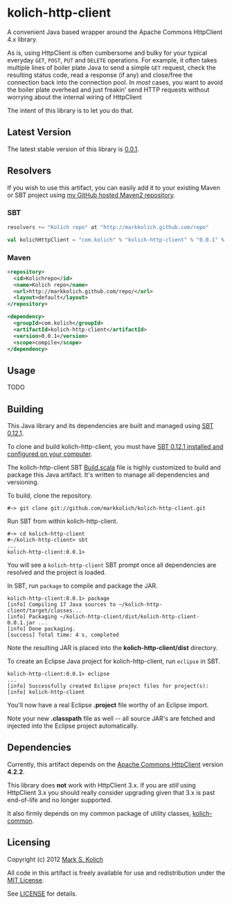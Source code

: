# kolich-http-client

A convenient Java based wrapper around the Apache Commons HttpClient 4.x library.

As is, using HttpClient is often cumbersome and bulky for your typical everyday `GET`, `POST`, `PUT` and `DELETE` operations.  For example, it often takes multiple lines of boiler plate Java to send a simple `GET` request, check the resulting status code, read a response (if any) and close/free the connection back into the connection pool.  In *most* cases, you want to avoid the boiler plate overhead and just freakin' send HTTP requests without worrying about the internal wiring of HttpClient

The intent of this library is to let you do that.

## Latest Version

The latest stable version of this library is <a href="http://markkolich.github.com/repo/com/kolich/kolich-http-client/0.0.1">0.0.1</a>.

## Resolvers

If you wish to use this artifact, you can easily add it to your existing Maven or SBT project using <a href="https://github.com/markkolich/markkolich.github.com#marks-maven2-repository">my GitHub hosted Maven2 repository</a>.

### SBT

```scala
resolvers += "Kolich repo" at "http://markkolich.github.com/repo"

val kolichHttpClient = "com.kolich" % "kolich-http-client" % "0.0.1" % "compile"
```

### Maven

```xml
<repository>
  <id>Kolichrepo</id>
  <name>Kolich repo</name>
  <url>http://markkolich.github.com/repo/</url>
  <layout>default</layout>
</repository>

<dependency>
  <groupId>com.kolich</groupId>
  <artifactId>kolich-http-client</artifactId>
  <version>0.0.1</version>
  <scope>compile</scope>
</dependency>
```

## Usage

TODO

## Building

This Java library and its dependencies are built and managed using <a href="https://github.com/harrah/xsbt">SBT 0.12.1</a>.

To clone and build kolich-http-client, you must have <a href="http://www.scala-sbt.org/release/docs/Getting-Started/Setup">SBT 0.12.1 installed and configured on your computer</a>.

The kolich-http-client SBT <a href="https://github.com/markkolich/kolich-http-client/blob/master/project/Build.scala">Build.scala</a> file is highly customized to build and package this Java artifact.  It's written to manage all dependencies and versioning.

To build, clone the repository.

    #~> git clone git://github.com/markkolich/kolich-http-client.git

Run SBT from within kolich-http-client.

    #~> cd kolich-http-client
    #~/kolich-http-client> sbt
    ...
    kolich-http-client:0.0.1>

You will see a `kolich-http-client` SBT prompt once all dependencies are resolved and the project is loaded.

In SBT, run `package` to compile and package the JAR.

    kolich-http-client:0.0.1> package
    [info] Compiling 17 Java sources to ~/kolich-http-client/target/classes...
    [info] Packaging ~/kolich-http-client/dist/kolich-http-client-0.0.1.jar ...
    [info] Done packaging.
    [success] Total time: 4 s, completed

Note the resulting JAR is placed into the **kolich-http-client/dist** directory.

To create an Eclipse Java project for kolich-http-client, run `eclipse` in SBT.

    kolich-http-client:0.0.1> eclipse
    ...
    [info] Successfully created Eclipse project files for project(s):
    [info] kolich-http-client

You'll now have a real Eclipse **.project** file worthy of an Eclipse import.

Note your new **.classpath** file as well -- all source JAR's are fetched and injected into the Eclipse project automatically.

## Dependencies

Currently, this artifact depends on the <a href="http://hc.apache.org/">Apache Commons HttpClient</a> version **4.2.2**.

This library does **not** work with HttpClient 3.x.  If you are *still* using HttpClient 3.x you should really consider upgrading given that 3.x is past end-of-life and no longer supported. 

It also firmly depends on my common package of utility classes, <a href="https://github.com/markkolich/kolich-common">kolich-common</a>.

## Licensing

Copyright (c) 2012 <a href="http://mark.koli.ch">Mark S. Kolich</a>

All code in this artifact is freely available for use and redistribution under the <a href="http://opensource.org/comment/991">MIT License</a>.

See <a href="https://github.com/markkolich/kolich-http-client/blob/master/LICENSE">LICENSE</a> for details.
